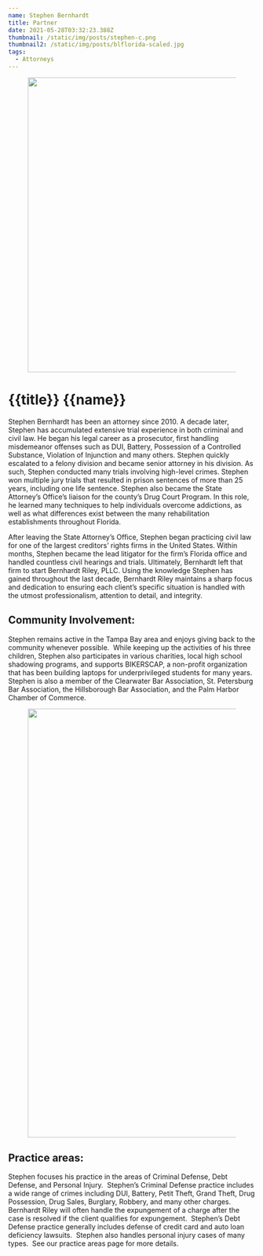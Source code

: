 ```yaml
---
name: Stephen Bernhardt
title: Partner
date: 2021-05-28T03:32:23.388Z
thumbnail: /static/img/posts/stephen-c.png
thumbnail2: /static/img/posts/blflorida-scaled.jpg
tags:
  - Attorneys
---
```

<div class="text-lg max-w-prose mx-auto">
  <figure>
    <img class="w-full rounded-lg" src={{thumbnail2}} alt="" width="800" height="600">
    <figcaption></figcaption>
  </figure>
  <h1 class="pt-12">
    <span class="block text-base text-center text-indigo-600 font-semibold tracking-wide uppercase">{{title}}</span>
    <span class="mt-2 block text-3xl text-center leading-8 font-extrabold tracking-tight text-gray-900 sm:text-4xl">{{name}}</span>
  </h1>
  <p class="mt-8 text-xl text-gray-500 leading-8">Stephen Bernhardt has been an attorney since 2010. A decade later, Stephen has accumulated extensive trial experience in both criminal and civil law. He began his legal career as a prosecutor, first handling misdemeanor offenses such as DUI, Battery, Possession of a Controlled Substance, Violation of Injunction and many others. Stephen quickly escalated to a felony division and became senior attorney in his division. As such, Stephen conducted many trials involving high-level crimes. Stephen won multiple jury trials that resulted in prison sentences of more than 25 years, including one life sentence. Stephen also became the State Attorney’s Office’s liaison for the county’s Drug Court Program. In this role, he learned many techniques to help individuals overcome addictions, as well as what differences exist between the many rehabilitation establishments throughout Florida.</p>
</div>
<div class="mt-6 prose prose-indigo prose-lg text-gray-500 mx-auto">
  <p>After leaving the State Attorney’s Office, Stephen began practicing civil law for one of the largest creditors’ rights firms in the United States. Within months, Stephen became the lead litigator for the firm’s Florida office and handled countless civil hearings and trials. Ultimately, Bernhardt left that firm to start Bernhardt Riley, PLLC. Using the knowledge Stephen has gained throughout the last decade, Bernhardt Riley maintains a sharp focus and dedication to ensuring each client’s specific situation is handled with the utmost professionalism, attention to detail, and integrity.</p>
  <h2>Community Involvement:</h2>
  <p>Stephen remains active in the Tampa Bay area and enjoys giving back to the community whenever possible.  While keeping up the activities of his three children, Stephen also participates in various charities, local high school shadowing programs, and supports BIKERSCAP, a non-profit organization that has been building laptops for underprivileged students for many years. Stephen is also a member of the Clearwater Bar Association, St. Petersburg Bar Association, the Hillsborough Bar Association, and the Palm Harbor Chamber of Commerce. </p>

  <figure>
    <img class="w-full rounded-lg" src={{thumbnail}} alt="" width="1310" height="873">
    <figcaption></figcaption>
  </figure>
  <h2>Practice areas:</h2>
  <p>Stephen focuses his practice in the areas of Criminal Defense, Debt Defense, and Personal Injury.  Stephen’s Criminal Defense practice includes a wide range of crimes including DUI, Battery, Petit Theft, Grand Theft, Drug Possession, Drug Sales, Burglary, Robbery, and many other charges.  Bernhardt Riley will often handle the expungement of a charge after the case is resolved if the client qualifies for expungement.  Stephen’s Debt Defense practice generally includes defense of credit card and auto loan deficiency lawsuits.  Stephen also handles personal injury cases of many types.  See our practice areas page for more details.</p>
</div>
